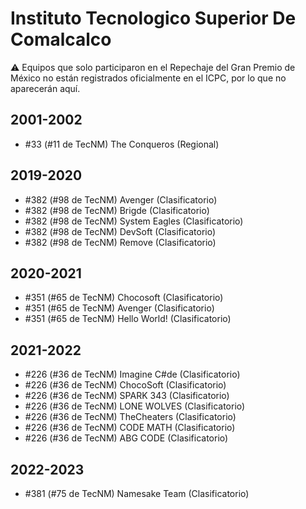# Instituto Tecnologico Superior De Comalcalco

:warning: Equipos que solo participaron en el Repechaje del Gran Premio de México no están registrados oficialmente en el ICPC, por lo que no aparecerán aquí.

## 2001-2002

- #33 (#11 de TecNM) The Conqueros (Regional)

## 2019-2020

- #382 (#98 de TecNM) Avenger (Clasificatorio)
- #382 (#98 de TecNM) Brigde (Clasificatorio)
- #382 (#98 de TecNM) System Eagles (Clasificatorio)
- #382 (#98 de TecNM) DevSoft (Clasificatorio)
- #382 (#98 de TecNM) Remove (Clasificatorio)

## 2020-2021

- #351 (#65 de TecNM) Chocosoft (Clasificatorio)
- #351 (#65 de TecNM) Avenger (Clasificatorio)
- #351 (#65 de TecNM) Hello World! (Clasificatorio)

## 2021-2022

- #226 (#36 de TecNM) Imagine C#de (Clasificatorio)
- #226 (#36 de TecNM) ChocoSoft (Clasificatorio)
- #226 (#36 de TecNM) SPARK 343 (Clasificatorio)
- #226 (#36 de TecNM) LONE WOLVES (Clasificatorio)
- #226 (#36 de TecNM) TheCheaters (Clasificatorio)
- #226 (#36 de TecNM) CODE MATH (Clasificatorio)
- #226 (#36 de TecNM) ABG CODE (Clasificatorio)

## 2022-2023

- #381 (#75 de TecNM) Namesake Team (Clasificatorio)


